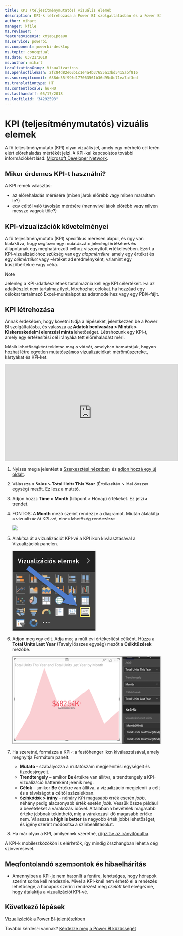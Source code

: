 ```yaml
---
title: KPI (teljesítménymutatós) vizuális elemek
description: KPI-k létrehozása a Power BI szolgáltatásban és a Power BI Desktopban
author: mihart
manager: kfile
ms.reviewer: ''
featuredvideoid: xmja6EpqaO0
ms.service: powerbi
ms.component: powerbi-desktop
ms.topic: conceptual
ms.date: 03/21/2018
ms.author: mihart
LocalizationGroup: Visualizations
ms.openlocfilehash: 2fc84d82e67b1c1e4a4b37655a13bd5415abf816
ms.sourcegitcommit: 638de55f996d177063561b36d95c8c71ea7af3ed
ms.translationtype: HT
ms.contentlocale: hu-HU
ms.lasthandoff: 05/17/2018
ms.locfileid: "34292593"
---
```

# <a name="kpi-visuals"></a>KPI (teljesítménymutatós) vizuális elemek
A fő teljesítménymutató (KPI) olyan vizuális jel, amely egy mérhető cél terén elért előrehaladás mértékét jelzi. A KPI-kal kapcsolatos további információkért lásd: [Microsoft Developer Network](https://msdn.microsoft.com/library/hh272050).

## <a name="when-to-use-a-kpi"></a>Mikor érdemes KPI-t használni?
A KPI remek választás:

* az előrehaladás mérésére (miben járok előrébb vagy miben maradtam le?)
* egy céltól való távolság mérésére (mennyivel járok előrébb vagy milyen messze vagyok tőle?)   

## <a name="kpi-visual-requirements"></a>KPI-vizualizációk követelményei
A fő teljesítménymutató (KPI) specifikus mérésen alapul, és úgy van kialakítva, hogy segítsen egy mutatószám jelenlegi értékének és állapotának egy meghatározott célhoz viszonyított értékelésében. Ezért a KPI-vizualizációhoz szükség van egy *alapmértékre*, amely egy értéket és egy *célmértéket* vagy -értéket ad eredményként, valamint egy küszöbértékre vagy célra.

> [!NOTE]
> Jelenleg a KPI-adatkészletnek tartalmaznia kell egy KPI célértékeit. Ha az adatkészlet nem tartalmaz ilyet, létrehozhat célokat, ha hozzáad egy célokat tartalmazó Excel-munkalapot az adatmodellhez vagy egy PBIX-fájlt.
> 
> 

## <a name="how-to-create-a-kpi"></a>KPI létrehozása
Annak érdekében, hogy követni tudja a lépéseket, jelentkezzen be a Power BI szolgáltatásba, és válassza az **Adatok beolvasása > Minták > Kiskereskedelmi elemzési minta** lehetőséget. Létrehozunk egy KPI-t, amely egy értékesítési cél irányába tett előrehaladást méri.

Másik lehetőségként tekintse meg a videót, amelyben bemutatjuk, hogyan hozhat létre egyetlen mutatószámos vizualizációkat: mérőműszereket, kártyákat és KPI-ket.

<iframe width="560" height="315" src="https://www.youtube.com/embed/xmja6EpqaO0?list=PL1N57mwBHtN0JFoKSR0n-tBkUJHeMP2cP" frameborder="0" allowfullscreen></iframe>

1. Nyissa meg a jelentést a [Szerkesztési nézetben](service-reading-view-and-editing-view.md), és [adjon hozzá egy új oldalt](power-bi-report-add-page.md).    
2. Válassza a **Sales > Total Units This Year** (Értékesítés > Idei összes egység) mezőt.  Ez lesz a mutató.
3. Adjon hozzá **Time > Month** (Időpont > Hónap) értékeket.  Ez jelzi a trendet.
4. FONTOS: A **Month** mező szerint rendezze a diagramot. Miután átalakítja a vizualizációt KPI-vé, nincs lehetőség rendezésre.

    ![](media/power-bi-visualization-kpi/power-bi-sort-by-month.png)
5. Alakítsa át a vizualizációt KPI-vé a KPI ikon kiválasztásával a Vizualizációk panelen.
   
    ![](media/power-bi-visualization-kpi/power-bi-kpi-icon.png)
6. Adjon meg egy célt. Adja meg a múlt évi értékesítést célként. Húzza a **Total Units Last Year** (Tavalyi összes egység) mezőt a **Célkitűzések** mezőbe.
   
    ![](media/power-bi-visualization-kpi/power-bi-kpi.png)
7. Ha szeretné, formázza a KPI-t a festőhenger ikon kiválasztásával, amely megnyitja Formátum panelt.
   
   * **Mutató** – szabályozza a mutatószám megjelenítési egységeit és tizedesjegyeit.
   * **Trendtengely** – amikor **Be** értékre van állítva, a trendtengely a KPI-vizualizáció háttereként jelenik meg.  
   * **Célok** – amikor **Be** értékre van állítva, a vizualizáció megjeleníti a célt és a távolságot a céltól százalékban.
   * **Színkódok > Irány** – néhány KPI magasabb érték esetén *jobb*, néhány pedig alacsonyabb érték esetén *jobb*. Vessük össze például a bevételeket a várakozási idővel. Általában a bevételek magasabb értéke jobbnak tekinthető, míg a várakozási idő magasabb értéke nem. Válassza a **high is better** (a nagyobb érték jobb) lehetőséget, és igény szerint módosítsa a színbeállításokat.

1. Ha már olyan a KPI, amilyennek szeretné, [rögzítse az irányítópultra](service-dashboard-pin-tile-from-report.md).

A KPI-k mobileszközökön is elérhetők, így mindig összhangban lehet a cég szívverésével.

## <a name="considerations-and-troubleshooting"></a>Megfontolandó szempontok és hibaelhárítás
* Amennyiben a KPI-je nem hasonlít a fentire, lehetséges, hogy hónapok szerint sorba kell rendeznie. Mivel a KPI-knél nem érhető el a rendezés lehetősége, a hónapok szerinti rendezést még *azelőtt* kell elvégeznie, hogy átalakítja a vizualizációt KPI-vé.

## <a name="next-steps"></a>Következő lépések

[Vizualizációk a Power BI-jelentésekben](power-bi-report-visualizations.md)

További kérdései vannak? [Kérdezze meg a Power BI közösségét](http://community.powerbi.com/)

